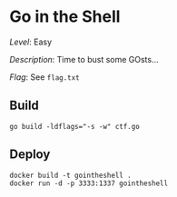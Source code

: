 # Go in the Shell

*Level*: Easy

*Description*: Time to bust some GOsts...

*Flag*: See `flag.txt`

## Build

```
go build -ldflags="-s -w" ctf.go
```

## Deploy

```
docker build -t gointheshell .
docker run -d -p 3333:1337 gointheshell
```


